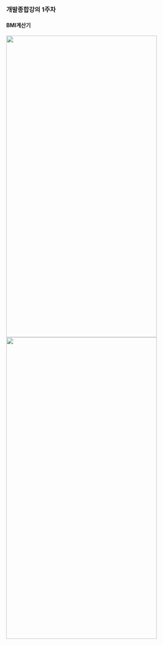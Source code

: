 ### 개발종합강의 1주차
#### BMI계산기
<img src="https://github.com/kdbswo/myBMI_calculator/assets/75184363/7abb3620-8e7c-42ee-ace3-df5f476f7231"  width="400" height="800"/>
<img src="https://github.com/kdbswo/myBMI_calculator/assets/75184363/77f731ec-bc17-42c4-9554-cdd4f3a17766"  width="400" height="800"/>
